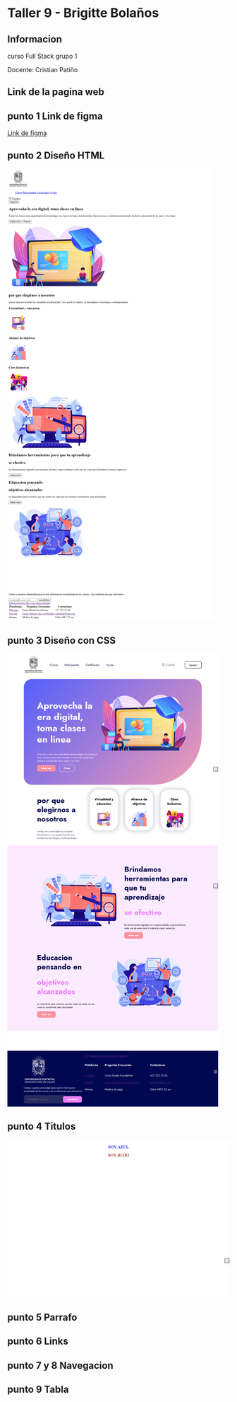 <h1>Taller 9 - Brigitte Bolaños </h1>
<h2>Informacion</h2>
<p>curso Full Stack grupo 1</p>
<p>Docente: Cristian Patiño</p>

<h2>Link de la pagina web</h2>

<h2>punto 1 Link de figma</h2>
<a href="https://www.figma.com/file/RFOGe141dhqXsVXvJ5Kjs4/Brigitte-Bola%C3%B1os?type=design&node-id=0%3A1&mode=design&t=J8MyymrqutjafhMK-1"> Link de figma </a>
<h2>punto 2 Diseño HTML</h2>
<img src="./public/images/section__2.png" alt="punto 2">
<h2>punto 3 Diseño con CSS</h2>
<img src="./public/images/punto...3.png" alt= "punto 3">

<h2>punto 4 Titulos </h2>
<img src="./public/images/punto__4.png">
<h2>punto 5 Parrafo</h2>

<h2>punto 6 Links</h2>

<h2>punto 7 y 8 Navegacion </h2>

<h2>punto 9 Tabla</h2>